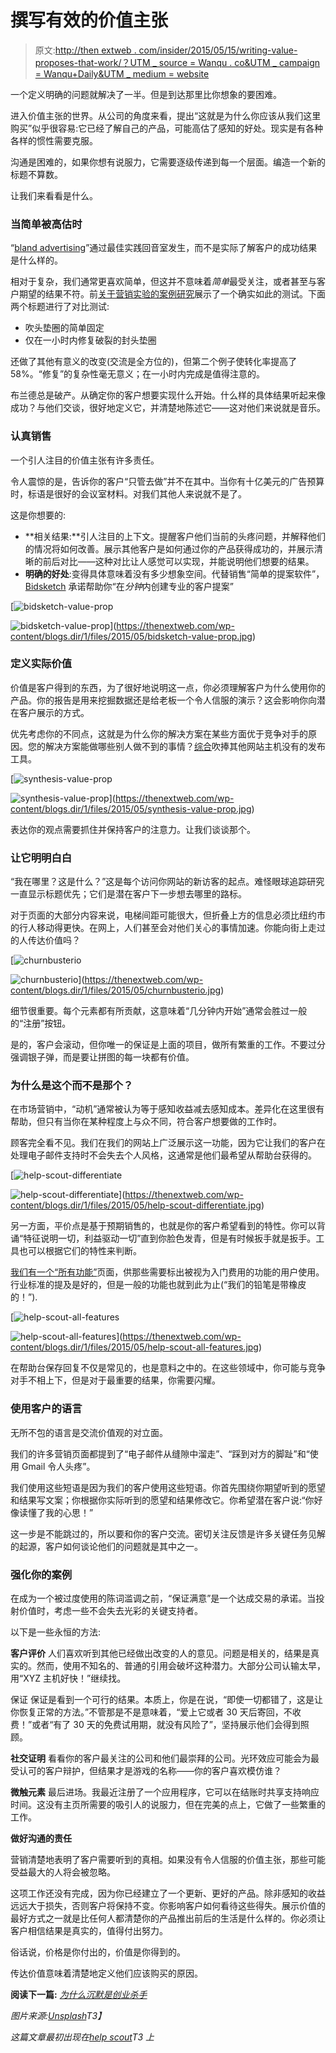 # 撰写有效的价值主张

> 原文:[http://then extweb . com/insider/2015/05/15/writing-value-proposes-that-work/？UTM _ source = Wanqu . co&UTM _ campaign = Wanqu+Daily&UTM _ medium = website](http://thenextweb.com/insider/2015/05/15/writing-value-propositions-that-work/?utm_source=wanqu.co&utm_campaign=Wanqu+Daily&utm_medium=website)

一个定义明确的问题就解决了一半。但是到达那里比你想象的要困难。

进入价值主张的世界。从公司的角度来看，提出“这就是为什么你应该从我们这里购买”似乎很容易:它已经了解自己的产品，可能高估了感知的好处。现实是有各种各样的惯性需要克服。

沟通是困难的，如果你想有说服力，它需要逐级传递到每一个层面。编造一个新的标题不算数。

让我们来看看是什么。

### 当简单被高估时

“[bland advertising](http://contentverve.com/blandvertising-how-to-move-beyond-wallpaper-copywriting/)”通过最佳实践回音室发生，而不是实际了解客户的成功结果是什么样的。

相对于复杂，我们通常更喜欢简单，但这并不意味着*简单*最受关注，或者甚至与客户期望的结果不符。前[关于营销实验的案例研究](http://www.marketingexperiments.com/site-optimization/radical-redesign.html)展示了一个确实如此的测试。下面两个标题进行了对比测试:

*   吹头垫圈的简单固定
*   仅在一小时内修复破裂的封头垫圈

还做了其他有意义的改变(交流是全方位的)，但第二个例子使转化率提高了 58%。“修复”的复杂性毫无意义；在一小时内完成是值得注意的。

布兰德总是破产。从确定你的客户想要实现什么开始。什么样的具体结果听起来像成功？与他们交谈，很好地定义它，并清楚地陈述它——这对他们来说就是音乐。

### 认真销售

一个引人注目的价值主张有许多责任。

令人震惊的是，告诉你的客户“只管去做”并不在其中。当你有十亿美元的广告预算时，标语是很好的会议室材料。对我们其他人来说就不是了。

这是你想要的:

*   **相关结果:**引人注目的上下文。提醒客户他们当前的头疼问题，并解释他们的情况将如何改善。展示其他客户是如何通过你的产品获得成功的，并展示清晰的前后对比——这种对比让人感觉可以实现，并能说明他们想要的结果。
*   **明确的好处**:变得具体意味着没有多少想象空间。代替销售“简单的提案软件”， [Bidsketch](https://www.bidsketch.com/) 承诺帮助你“在*分钟*内创建专业的客户提案”

[](https://thenextweb.com/wp-content/blogs.dir/1/files/2015/05/bidsketch-value-prop.jpg)

[![bidsketch-value-prop](../Images/de56e03077d7600e1b2f3ea82d2ca34d.png)

<noscript><img loading="lazy" class="aligncenter size-large wp-image-869545" src="../Images/de56e03077d7600e1b2f3ea82d2ca34d.png" alt="bidsketch-value-prop" srcset="https://cdn0.tnwcdn.com/wp-content/blogs.dir/1/files/2015/05/bidsketch-value-prop-520x336.jpg 520w, https://cdn0.tnwcdn.com/wp-content/blogs.dir/1/files/2015/05/bidsketch-value-prop-220x142.jpg 220w, https://cdn0.tnwcdn.com/wp-content/blogs.dir/1/files/2015/05/bidsketch-value-prop.jpg 700w" data-original-src="https://cdn0.tnwcdn.com/wp-content/blogs.dir/1/files/2015/05/bidsketch-value-prop-520x336.jpg"/></noscript>](https://thenextweb.com/wp-content/blogs.dir/1/files/2015/05/bidsketch-value-prop.jpg) 

[](https://thenextweb.com/wp-content/blogs.dir/1/files/2015/05/bidsketch-value-prop.jpg)

### 定义实际价值

价值是客户得到的东西，为了很好地说明这一点，你必须理解客户为什么使用你的产品。你的报告是用来挖掘数据还是给老板一个令人信服的演示？这会影响你向潜在客户展示的方式。

优先考虑你的不同点，这就是为什么你的解决方案在某些方面优于竞争对手的原因。您的解决方案能做哪些别人做不到的事情？[综合](http://websynthesis.com/)吹捧其他网站主机没有的发布工具。

[](https://thenextweb.com/wp-content/blogs.dir/1/files/2015/05/synthesis-value-prop.jpg)

[![synthesis-value-prop](../Images/88c7ff4314932c24de0d715e9a3c9487.png)

<noscript><img loading="lazy" class="aligncenter size-large wp-image-869547" src="../Images/88c7ff4314932c24de0d715e9a3c9487.png" alt="synthesis-value-prop" srcset="https://cdn0.tnwcdn.com/wp-content/blogs.dir/1/files/2015/05/synthesis-value-prop-520x299.jpg 520w, https://cdn0.tnwcdn.com/wp-content/blogs.dir/1/files/2015/05/synthesis-value-prop-220x126.jpg 220w, https://cdn0.tnwcdn.com/wp-content/blogs.dir/1/files/2015/05/synthesis-value-prop.jpg 700w" data-original-src="https://cdn0.tnwcdn.com/wp-content/blogs.dir/1/files/2015/05/synthesis-value-prop-520x299.jpg"/></noscript>](https://thenextweb.com/wp-content/blogs.dir/1/files/2015/05/synthesis-value-prop.jpg) 

[](https://thenextweb.com/wp-content/blogs.dir/1/files/2015/05/synthesis-value-prop.jpg)

表达你的观点需要抓住并保持客户的注意力。让我们谈谈那个。

### 让它明明白白

“我在哪里？这是什么？”这是每个访问你网站的新访客的起点。难怪眼球追踪研究一直显示标题优先；它们是潜在客户下一步想去哪里的路标。

对于页面的大部分内容来说，电梯间距可能很大，但折叠上方的信息必须比纽约市的行人移动得更快。在网上，人们甚至会对他们关心的事情加速。你能向街上走过的人传达价值吗？

[](https://thenextweb.com/wp-content/blogs.dir/1/files/2015/05/churnbusterio.jpg)

[![churnbusterio](../Images/5a714ec32261f7599b6b816eda16bdf2.png)

<noscript><img loading="lazy" class="aligncenter size-large wp-image-869549" src="../Images/5a714ec32261f7599b6b816eda16bdf2.png" alt="churnbusterio" srcset="https://cdn0.tnwcdn.com/wp-content/blogs.dir/1/files/2015/05/churnbusterio-520x225.jpg 520w, https://cdn0.tnwcdn.com/wp-content/blogs.dir/1/files/2015/05/churnbusterio-220x95.jpg 220w, https://cdn0.tnwcdn.com/wp-content/blogs.dir/1/files/2015/05/churnbusterio.jpg 700w" data-original-src="https://cdn0.tnwcdn.com/wp-content/blogs.dir/1/files/2015/05/churnbusterio-520x225.jpg"/></noscript>](https://thenextweb.com/wp-content/blogs.dir/1/files/2015/05/churnbusterio.jpg) 

[](https://thenextweb.com/wp-content/blogs.dir/1/files/2015/05/churnbusterio.jpg)

细节很重要。每个元素都有所贡献，这意味着“几分钟内开始”通常会胜过一般的“注册”按钮。

是的，客户会滚动，但你唯一的保证是上面的项目，做所有繁重的工作。不要过分强调银子弹，而是要让拼图的每一块都有价值。

### 为什么是这个而不是那个？

在市场营销中，“动机”通常被认为等于感知收益减去感知成本。差异化在这里很有帮助，但只有当你在某种程度上与众不同，符合客户想要做的工作时。

顾客完全看不见。我们在我们的网站上广泛展示这一功能，因为它让我们的客户在处理电子邮件支持时不会失去个人风格，这通常是他们最希望从帮助台获得的。

[](https://thenextweb.com/wp-content/blogs.dir/1/files/2015/05/help-scout-differentiate.jpg)

[![help-scout-differentiate](../Images/14cda82cc71328cab7b45d01556b89b4.png)

<noscript><img loading="lazy" class="aligncenter size-large wp-image-869553" src="../Images/14cda82cc71328cab7b45d01556b89b4.png" alt="help-scout-differentiate" srcset="https://cdn0.tnwcdn.com/wp-content/blogs.dir/1/files/2015/05/help-scout-differentiate-520x352.jpg 520w, https://cdn0.tnwcdn.com/wp-content/blogs.dir/1/files/2015/05/help-scout-differentiate-220x149.jpg 220w, https://cdn0.tnwcdn.com/wp-content/blogs.dir/1/files/2015/05/help-scout-differentiate.jpg 785w" data-original-src="https://cdn0.tnwcdn.com/wp-content/blogs.dir/1/files/2015/05/help-scout-differentiate-520x352.jpg"/></noscript>](https://thenextweb.com/wp-content/blogs.dir/1/files/2015/05/help-scout-differentiate.jpg) 

[](https://thenextweb.com/wp-content/blogs.dir/1/files/2015/05/help-scout-differentiate.jpg)

另一方面，平价点是基于预期销售的，也就是你的客户希望看到的特性。你可以背诵“特征说明一切，利益驱动一切”直到你脸色发青，但是有时候扳手就是扳手。工具也可以根据它们的特性来判断。

[我们有一个“所有功能”](https://www.helpscout.net/features/all-features/)页面，供那些需要标出被视为入门费用的功能的用户使用。行业标准的提及是好的，但是一般的功能也就到此为止(“我们的铅笔是带橡皮的！”).

[](https://thenextweb.com/wp-content/blogs.dir/1/files/2015/05/help-scout-all-features.jpg)

[![help-scout-all-features](../Images/10663edf5649938fc00f6331b7f1415b.png)

<noscript><img loading="lazy" class="aligncenter size-large wp-image-869555" src="../Images/10663edf5649938fc00f6331b7f1415b.png" alt="help-scout-all-features" srcset="https://cdn0.tnwcdn.com/wp-content/blogs.dir/1/files/2015/05/help-scout-all-features-520x286.jpg 520w, https://cdn0.tnwcdn.com/wp-content/blogs.dir/1/files/2015/05/help-scout-all-features-220x121.jpg 220w, https://cdn0.tnwcdn.com/wp-content/blogs.dir/1/files/2015/05/help-scout-all-features.jpg 1045w" data-original-src="https://cdn0.tnwcdn.com/wp-content/blogs.dir/1/files/2015/05/help-scout-all-features-520x286.jpg"/></noscript>](https://thenextweb.com/wp-content/blogs.dir/1/files/2015/05/help-scout-all-features.jpg) 

[](https://thenextweb.com/wp-content/blogs.dir/1/files/2015/05/help-scout-all-features.jpg)

在帮助台保存回复不仅是常见的，也是意料之中的。在这些领域中，你可能与竞争对手不相上下，但是对于最重要的结果，你需要闪耀。

### 使用客户的语言

无所不包的语言是交流价值观的对立面。

我们的许多营销页面都提到了“电子邮件从缝隙中溜走”、“踩到对方的脚趾”和“使用 Gmail 令人头疼”。

我们使用这些短语是因为我们的客户使用这些短语。你首先围绕你期望听到的愿望和结果写文案；你根据你实际听到的愿望和结果修改它。你希望潜在客户说:“你好像读懂了我的心思！”

这一步是不能跳过的，所以要和你的客户交流。密切关注反馈是许多关键任务见解的起源，客户如何谈论他们的问题就是其中之一。

### 强化你的案例

在成为一个被过度使用的陈词滥调之前，“保证满意”是一个达成交易的承诺。当投射价值时，考虑一些不会失去光彩的关键支持者。

以下是一些永恒的方法:

**客户评价**
人们喜欢听到其他已经做出改变的人的意见。问题是相关的，结果是真实的。然而，使用不知名的、普通的引用会破坏这种潜力。大部分公司认输太早，用“XYZ 主机好快！”继续找。

保证
保证是看到一个可行的结果。本质上，你是在说，“即使一切都错了，这是让你恢复正常的方法。”不管那是不是意味着，“爱上它或者 30 天后寄回，不收费！”或者“有了 30 天的免费试用期，就没有风险了”，坚持展示他们会得到照顾。

**社交证明**
看看你的客户最关注的公司和他们最崇拜的公司。光环效应可能会为最受认可的客户辩护，但结果才是游戏的名称——你的客户喜欢模仿谁？

**微触元素**
最后进场。我最近注册了一个应用程序，它可以在结账时共享支持响应时间。这没有主页所需要的吸引人的说服力，但在完美的点上，它做了一些繁重的工作。

**做好沟通的责任**

营销清楚地表明了客户需要听到的真相。如果没有令人信服的价值主张，那些可能受益最大的人将会被忽略。

这项工作还没有完成，因为你已经建立了一个更新、更好的产品。除非感知的收益远远大于损失，否则客户将保持不变。你影响客户如何看待这些得失。展示价值的最好方式之一就是比任何人都清楚你的产品推出前后的生活是什么样的。你必须让客户相信结果是真实的，值得付出努力。

俗话说，价格是你付出的，价值是你得到的。

传达价值意味着清楚地定义他们应该购买的原因。

**阅读下一篇:** *[为什么沉默是创业杀手](https://thenextweb.com/news/why-silence-is-a-startup-killer)*

*图片来源:[Unsplash](https://unsplash.com)T3】*

*这篇文章最初出现在[help scout](https://www.helpscout.net/blog/value-proposition/)T3 上*